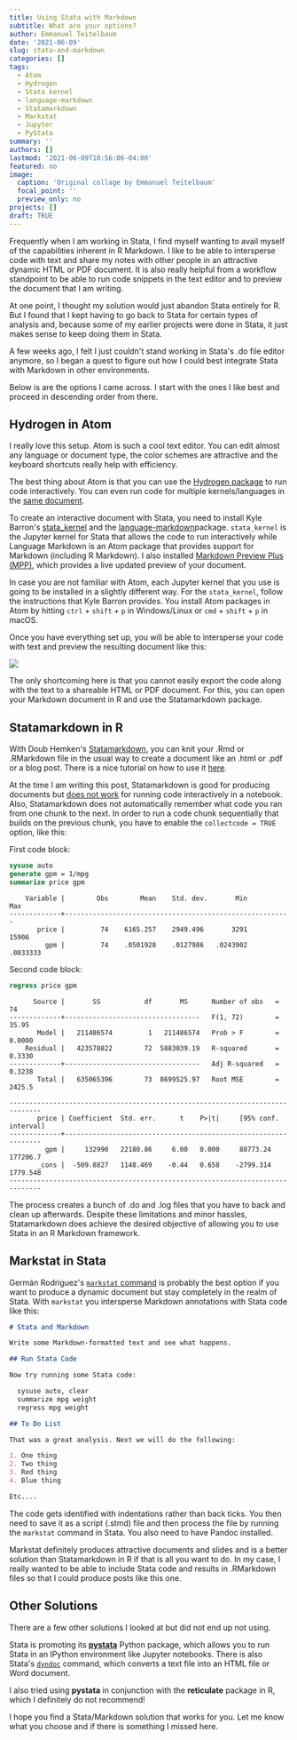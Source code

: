 ```yaml
---
title: Using Stata with Markdown
subtitle: What are your options? 
author: Emmanuel Teitelbaum
date: '2021-06-09'
slug: stata-and-markdown
categories: []
tags: 
  - Atom
  - Hydrogen
  - Stata kernel
  - language-markdown
  - Statamarkdown
  - Markstat
  - Jupyter
  - PyStata
summary: ''
authors: []
lastmod: '2021-06-09T10:56:06-04:00'
featured: no
image:
  caption: 'Original collage by Emmanuel Teitelbaum'
  focal_point: ''
  preview_only: no
projects: []
draft: TRUE
---
```




Frequently when I am working in Stata, I find myself wanting to avail myself of the capabilities inherent in R Markdown. I like to be able to intersperse code with text and share my notes with other people in an attractive dynamic HTML or PDF document. It is also really helpful from a workflow standpoint to be able to run code snippets in the text editor and to preview the document that I am writing. 

At one point, I thought my solution would just abandon Stata entirely for R. But I found that I kept having to go back to Stata for certain types of analysis and, because some of my earlier projects were done in Stata, it just makes sense to keep doing them in Stata. 

A few weeks ago, I felt I just couldn't stand working in Stata's .do file editor anymore, so I began a quest to figure out how I could best integrate Stata with Markdown in other environments. 

Below is are the options I came across. I start with the ones I like best and proceed in descending order from there.  

## Hydrogen in Atom 

I really love this setup. Atom is such a cool text editor. You can edit almost any language or document type, the color schemes are attractive and the keyboard shortcuts really help with efficiency. 

The best thing about Atom is that you can use the [Hydrogen package](https://atom.io/packages/hydrogen) to run code interactively. You can even run code for multiple kernels/languages in the [same document](https://blog.nteract.io/hydrogen-introducing-rich-multi-language-documents-b5057ff34efc).    

To create an interactive document with Stata, you need to install Kyle Barron's [stata_kernel](https://kylebarron.dev/stata_kernel/) and the [language-markdown](https://atom.io/packages/language-markdown)package. `stata_kernel` is the Jupyter kernel for Stata that allows the code to run interactively while Language Markdown is an Atom package that provides support for Markdown (including R Markdown). I also installed [Markdown Preview Plus (MPP)](https://atom.io/packages/markdown-preview-plus), which provides a live updated preview of your document.  

In case you are not familiar with Atom, each Jupyter kernel that you use is going to be installed in a slightly different way. For the `stata_kernel`, follow the instructions that Kyle Barron provides. You install Atom packages in Atom by hitting `ctrl` + `shift` + `p` in Windows/Linux or `cmd` + `shift` + `p` in macOS.      

Once you have everything set up, you will be able to intersperse your code with text and preview the resulting document like this:    

![](/media/stata-markdown.gif)

The only shortcoming here is that you cannot easily export the code along with the text to a shareable HTML or PDF document. For this, you can open your Markdown document in R and use the Statamarkdown package.   

## Statamarkdown in R

With Doub Hemken's [Statamarkdown](https://github.com/Hemken/Statamarkdown), you can knit your .Rmd or .RMarkdown file in the usual way to create a document like an .html or .pdf or a blog post. There is a nice tutorial on how to use it [here](https://www.ssc.wisc.edu/~hemken/Stataworkshops/Stata%20and%20R%20Markdown/StataMarkdown.html). 

At the time I am writing this post, Statamarkdown is good for producing documents but [does not work](https://github.com/Hemken/Statamarkdown/issues/12) for running code interactively in a notebook. Also, Statamarkdown does not automatically remember what code you ran from one chunk to the next. In order to run a code chunk sequentially that builds on the previous chunk, you have to enable the `collectcode = TRUE` option, like this:   

First code block:


```stata
sysuse auto
generate gpm = 1/mpg
summarize price gpm
```

```
    Variable |        Obs        Mean    Std. dev.       Min        Max
-------------+---------------------------------------------------------
       price |         74    6165.257    2949.496       3291      15906
         gpm |         74    .0501928    .0127986   .0243902   .0833333
```

Second code block:


```stata
regress price gpm
```

```
      Source |       SS           df       MS      Number of obs   =        74
-------------+----------------------------------   F(1, 72)        =     35.95
       Model |   211486574         1   211486574   Prob > F        =    0.0000
    Residual |   423578822        72  5883039.19   R-squared       =    0.3330
-------------+----------------------------------   Adj R-squared   =    0.3238
       Total |   635065396        73  8699525.97   Root MSE        =    2425.5

------------------------------------------------------------------------------
       price | Coefficient  Std. err.      t    P>|t|     [95% conf. interval]
-------------+----------------------------------------------------------------
         gpm |     132990   22180.86     6.00   0.000     88773.24    177206.7
       _cons |  -509.8827   1148.469    -0.44   0.658    -2799.314    1779.548
------------------------------------------------------------------------------
```

The process creates a bunch of .do and .log files that you have to back and clean up afterwards. Despite these limitations and minor hassles, Statamarkdown does achieve the desired objective of allowing you to use Stata in an R Markdown framework. 

## Markstat in Stata

Germán Rodriguez's [`markstat` command](https://data.princeton.edu/stata/markdown) is probably the best option if you want to produce a dynamic document but stay completely in the realm of Stata. With `markstat` you intersperse Markdown annotations with Stata code like this: 


```markdown
# Stata and Markdown

Write some Markdown-formatted text and see what happens.

## Run Stata Code

Now try running some Stata code:

  sysuse auto, clear
  summarize mpg weight
  regress mpg weight

## To Do List 

That was a great analysis. Next we will do the following:

1. One thing
2. Two thing
3. Red thing
4. Blue thing

Etc.... 
```

The code gets identified with indentations rather than back ticks. You then need to save it as a script (.stmd) file and then process the file by running the `markstat` command in Stata. You also need to have Pandoc installed. 

Markstat definitely produces attractive documents and slides and is a better solution than Statamarkdown in R if that is all you want to do. In my case, I really wanted to be able to include Stata code and results in .RMarkdown files so that I could produce posts like this one. 

## Other Solutions

There are a few other solutions I looked at but did not end up not using. 

Stata is promoting its [**pystata**](https://www.stata.com/python/pystata/install.html) Python package, which allows you to run Stata in an IPython environment like Jupyter notebooks. There is also Stata's [`dyndoc`](https://www.stata.com/manuals/rptdyndoc.pdf) command, which converts a text file into an HTML file or Word document. 

I also tried using **pystata** in conjunction with the **reticulate** package in R, which I definitely do not recommend! 
 
I hope you find a Stata/Markdown solution that works for you. Let me know what you choose and if there is something I missed here. 
